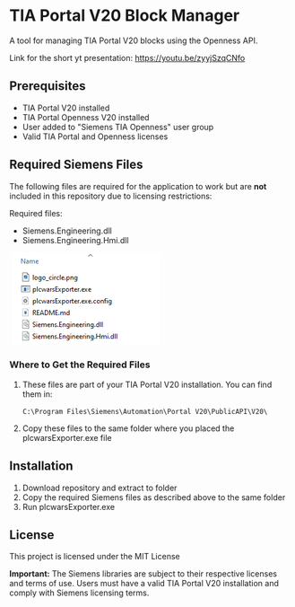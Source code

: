 # TIA Portal V20 Block Manager

A tool for managing TIA Portal V20 blocks using the Openness API.

Link for the short yt presentation: https://youtu.be/zyyjSzqCNfo

## Prerequisites

- TIA Portal V20 installed
- TIA Portal Openness V20 installed
- User added to "Siemens TIA Openness" user group
- Valid TIA Portal and Openness licenses

## Required Siemens Files

The following files are required for the application to work but are **not** included in this repository due to licensing restrictions:

Required files:
- Siemens.Engineering.dll
- Siemens.Engineering.Hmi.dll

![Required Files](files.png)

### Where to Get the Required Files

1. These files are part of your TIA Portal V20 installation. You can find them in:
   ```
   C:\Program Files\Siemens\Automation\Portal V20\PublicAPI\V20\
   ```

2. Copy these files to the same folder where you placed the plcwarsExporter.exe file

## Installation

1. Download repository and extract to folder
2. Copy the required Siemens files as described above to the same folder
3. Run plcwarsExporter.exe

## License

This project is licensed under the MIT License

**Important:** The Siemens libraries are subject to their respective licenses and terms of use. Users must have a valid TIA Portal V20 installation and comply with Siemens licensing terms.
